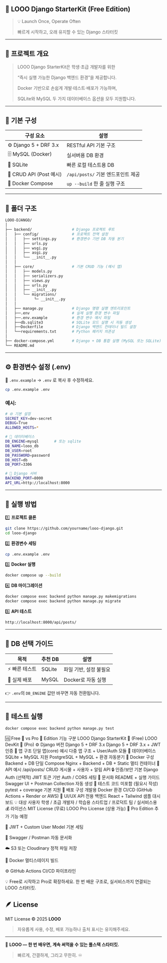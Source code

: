 ## 🚀 **LOOO Django StarterKit (Free Edition)**

> 💡 Launch Once, Operate Often
> 
> 
> 빠르게 시작하고, 오래 유지할 수 있는 Django 스타터킷
> 

---

## 🧩 **프로젝트 개요**

> LOOO Django StarterKit은 학생·초급 개발자를 위한
> 
> 
> “즉시 실행 가능한 Django 백엔드 환경”을 제공합니다.
> 
> Docker 기반으로 손쉽게 개발·테스트·배포가 가능하며,
> 
> SQLite와 MySQL 두 가지 데이터베이스 옵션을 모두 지원합니다.
> 

---

## 🧱 **기본 구성**

| 구성 요소 | 설명 |
| --- | --- |
| ⚙️ Django 5 + DRF 3.x | RESTful API 기본 구조 |
| 🗄️ MySQL (Docker) | 실서버용 DB 환경 |
| 💾 SQLite | 빠른 로컬 테스트용 DB |
| 🧰 CRUD API (Post 예시) | `/api/posts/` 기본 엔드포인트 제공 |
| 🐳 Docker Compose | `up --build` 한 줄 실행 구조 |

---

## 📂 **폴더 구조**

```bash
LOOO-DJANGO/
│
├── backend/                  # Django 프로젝트 루트
│   ├── config/               # 프로젝트 전역 설정
│   │   ├── settings.py       # 환경변수 기반 DB 자동 분기
│   │   ├── urls.py
│   │   ├── wsgi.py
│   │   ├── asgi.py
│   │   └── __init__.py
│   │
│   ├── core/                 # 기본 CRUD 기능 (예시 앱)
│   │   ├── models.py
│   │   ├── serializers.py
│   │   ├── views.py
│   │   ├── urls.py
│   │   ├── __init__.py
│   │   └── migrations/
│   │        └─ __init__.py
│   │
│   ├── manage.py             # Django 명령 실행 엔트리포인트 
│   ├──.env                   # 실제 실행 환경 변수 파일
│   ├──.env.example           # 환경 변수 예시 파일
│   ├──db.sqlite3             # SQLite 모드 실행 시 자동 생성              
│   ├──Dockerfile             # Django 백엔드 컨테이너 빌드 설정
│   └──requirements.txt       # Python 패키지 의존성
│
├── docker-compose.yml        # Django + DB 통합 실행 (MySQL 또는 SQLite)  
└── README.md
```

---

## ⚙️ **환경변수 설정 (.env)**

📄 `.env.example` → `.env` 로 복사 후 수정하세요.

```bash
cp .env.example .env
```

### 예시:

```bash
# 🌐 기본 설정
SECRET_KEY=dev-secret
DEBUG=True
ALLOWED_HOSTS=*

# 🧱 데이터베이스
DB_ENGINE=mysql       # 또는 sqlite
DB_NAME=looo_db
DB_USER=root
DB_PASSWORD=password
DB_HOST=db
DB_PORT=3306

# 🐍 Django 서버
BACKEND_PORT=8000
API_URL=http://localhost:8000
```

---

## 🐳 **실행 방법**

1️⃣ **프로젝트 클론**

```bash
git clone https://github.com/yourname/looo-django.git
cd looo-django
```

2️⃣ **환경변수 세팅**

```bash
cp .env.example .env
```

3️⃣ **Docker 실행**

```bash
docker compose up --build
```

4️⃣ **DB 마이그레이션**

```bash
docker compose exec backend python manage.py makemigrations
docker compose exec backend python manage.py migrate
```

5️⃣ **API 테스트**

```bash
http://localhost:8000/api/posts/
```

---

## 🔄 **DB 선택 가이드**

| 목적 | 추천 DB | 설명 |
| --- | --- | --- |
| ⚡ 빠른 테스트 | SQLite | 파일 기반, 설정 불필요 |
| 🚀 실제 배포 | MySQL | Docker로 자동 실행 |

👉 `.env`의 `DB_ENGINE` 값만 바꾸면 자동 전환됩니다.

---

## 🧠 **테스트 실행**

```bash
docker compose exec backend python manage.py test
```

🆚 Free 🩵 vs Pro 🧡 Edition
기능 구분	LOOO Django StarterKit 🩵 (Free)	LOOO DevKit 🧡 (Pro)
⚙️ Django 버전	Django 5 + DRF 3.x	Django 5 + DRF 3.x + JWT 인증
🧩 앱 구조	단일 앱(core) 예시	다중 앱 구조 + User/Auth 모듈
💾 데이터베이스	SQLite + MySQL 지원	PostgreSQL + MySQL + 환경 자동분기
🐳 Docker 구성	Backend + DB 단일 Compose	Nginx + Backend + DB + Static 멀티 컨테이너
🧰 API 예시	/api/posts/ CRUD	게시물 + 사용자 + 알림 API
🔒 인증/보안	기본 Django Auth (선택적)	JWT 토큰 기반 Auth / CORS 세팅
📘 문서화	README + 실행 가이드	Swagger UI + Postman Collection 자동 생성
🧠 테스트 코드	미포함 (필요시 작성)	pytest + coverage 기본 지원
🧱 배포 구성	개발용 Docker 환경	CI/CD (GitHub Actions + Render or AWS)
🎨 UI/UX	API 전용 백엔드	React + Tailwind 샘플 대시보드
💡 대상 사용자	학생 / 초급 개발자 / 학습용	스타트업 / 프로덕트 팀 / 실서비스용
💰 라이선스	MIT License (무료)	LOOO Pro License (상용 가능)
🧩 Pro Edition 추가 기능 예정

🔑 JWT + Custom User Model 기본 세팅

📄 Swagger / Postman 자동 문서화

☁️ S3 또는 Cloudinary 정적 파일 저장

🧱 Docker 멀티스테이지 빌드

⚙️ GitHub Actions CI/CD 파이프라인

💡 Free로 시작하고 Pro로 확장하세요.
한 번 배운 구조로, 실서비스까지 연결되는 LOOO 스타터킷.

## 🪶 **License**

MIT License © 2025 **LOOO**

> 자유롭게 사용, 수정, 배포 가능하나 출처 표시는 유지해주세요.
> 

---

📘 **LOOO — 한 번 배우면, 계속 써먹을 수 있는 풀스택 스타터킷.**

> 빠르게, 간결하게, 그리고 무한히. ♾️
>
